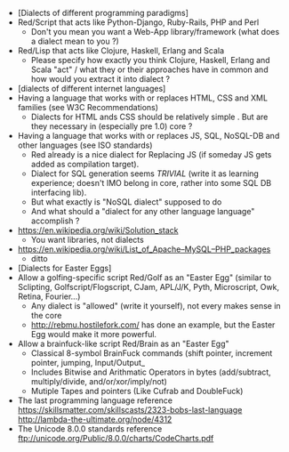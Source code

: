 * [Dialects of different programming paradigms]
* Red/Script that acts like Python-Django, Ruby-Rails, PHP and Perl
    * Don't you mean you want a Web-App library/framework (what does a dialect mean to you ?)
* Red/Lisp that acts like Clojure, Haskell, Erlang and Scala
    * Please specify how exactly you think Clojure, Haskell, Erlang and Scala "act" / what they or their approaches have in common and how would you extract it into dialect ?
* [dialects of different internet languages]
* Having a language that works with or replaces HTML, CSS and XML families (see W3C Recommendations)
    * Dialects for HTML ands CSS should be relatively simple . But are they necessary in (especially pre 1.0) core ?
* Having a language that works with or replaces JS, SQL, NoSQL-DB and other languages (see ISO standards) 
    * Red already is a nice dialect for Replacing JS (if someday JS gets added as compilation target).
    * Dialect for SQL generation seems _TRIVIAL_ (write it as learning experience; doesn't IMO belong in core, rather into some SQL DB interfacing lib).
    * But what exactly is "NoSQL dialect" supposed to do
    * And what should a "dialect for any other language language" accomplish ?
* https://en.wikipedia.org/wiki/Solution_stack
    * You want libraries, not dialects
* https://en.wikipedia.org/wiki/List_of_Apache–MySQL–PHP_packages
    * ditto
* [Dialects for Easter Eggs]
* Allow a golfing-specific script Red/Golf as an "Easter Egg" (similar to Sclipting, Golfscript/Flogscript, CJam, APL/J/K, Pyth, Microscript, Owk, Retina, Fourier...)
    * Any dialect is "allowed" (write it yourself), not every makes sense in the core
    * http://rebmu.hostilefork.com/ has done an example, but the Easter Egg would make it more powerful.
* Allow a brainfuck-like script Red/Brain as an "Easter Egg"
    * Classical 8-symbol BrainFuck commands (shift pointer, increment pointer, jumping, Input/Output_
    * Includes Bitwise and Arithmatic Operators in bytes (add/subtract, multiply/divide, and/or/xor/imply/not)
    * Mutiple Tapes and pointers (Like Cufrab and DoubleFuck)
* The last programming language reference https://skillsmatter.com/skillscasts/2323-bobs-last-language http://lambda-the-ultimate.org/node/4312
* The Unicode 8.0.0 standards reference ftp://unicode.org/Public/8.0.0/charts/CodeCharts.pdf